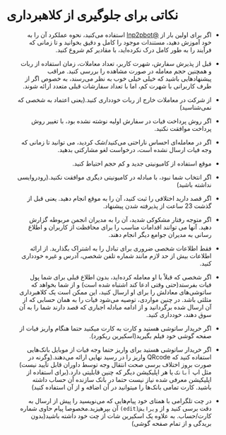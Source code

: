 # نکاتی برای جلوگیری از کلاهبرداری
<div dir="rtl">

- اگر برای اولین بار از [@lnp2pbot](https://t.me/lnp2pBot) استفاده می‌کنید، نحوه عملکرد آن را به خود آموزش دهید، مستندات موجود را کامل و دقیق بخوانید و تا زمانی که فرآیند را به طور کامل درک نکرده‌اید، با مقادیر کم شروع کنید.

- قبل از پذیرش سفارش، شهرت کاربر، تعداد معاملات، زمان استفاده از ربات و همچنین حجم معامله در صورت مشاهده را بررسی کنید. مراقب پیشنهادهایی باشید که خیلی خیلی خوب به نظر می‌رسند، به خصوص اگر از طرف کاربرانی با شهرت کم، اما با تعداد سفارشات قبلی متعدد ارائه شوند.

- از شرکت در معاملات خارج از ربات خودداری کنید.(یعنی اعتماد به شخصی که نمی‌شناسید)

- اگر روش پرداخت فیات در سفارش اولیه نوشته نشده بود، با تغییر روش پرداخت موافقت نکنید.

- اگر در معامله‌ای احساس ناراحتی می‌کنید/شک کردید، می توانید تا زمانی که وجه فیات ارسال نشده است، درخواست لغو مشارکتی بدهید.

- موقع استفاده از کامیونیتی جدید و کم حجم احتیاط کنید.

- اگر انتخاب شما نبود، با مبادله در کامیونیتی دیگری موافقت نکنید.(رودروایسی نداشته باشید)

- اگر قصد دارید اختلافی را ثبت کنید، آن را به موقع انجام دهید. یعنی قبل از گذشت 23 ساعت از پذیرفته شدن پیشنهاد.

- اگر متوجه رفتار مشکوکی شدید، آن را به مدیران انجمن مربوطه گزارش دهید. آنها می توانند اقدامات مناسب را برای محافظت از کاربران و اطلاع رسانی به مدیران جوامع دیگر انجام دهند.

- فقط اطلاعات شخصی ضروری برای تبادل را به اشتراک بگذارید. از ارائه اطلاعات بیش از حد لازم مانند شماره تلفن شخصی، آدرس و غیره خودداری کنید.

- اگر شخصی که قبلاً با او معامله کرده‌اید، بدون اطلاع قبلی برای شما پول فیات بفرستد(حتی وقتی ادعا کند اشتباه شده است) و از شما بخواهد که ساتوشی‌های معادلش را برای او ارسال کنید، این ممکن است یک کلاهبرداری مثلثی باشد. در چنین مواردی، توصیه می‌شود فیات را به همان حسابی که از آن ارسال شده برگردانید و از ادامه مبادله اجباری که قصد دارند شما را به آن سوق دهند، خودداری کنید.

- اگر خریدار ساتوشی هستید و کارت به کارت میکنید حتما هنگام واریز فیات از صفحه گوشی خود فیلم بگیرید(اسکیرین ریکورد).

- اگر خریدار ساتوشی هستید برای واریز حتما وجه فیات از موبایل بانک‌هایی استفاده کنید که QRcode واریز را در رسید نهایی ارائه می‌دهند.(وگرنه در صورت بروز اختلاف برسی صحت انتقال وجه توسط داوران قابل تآیید نیست) مثل اپ `آبانک` یا هر اپلیکیشن دیگر که چنین قابلیتی دارد.(برای استفاده از اپلیکیشن معرفی شده نیاز نیست حتما در بانک سازنده آن حساب داشته باشید. کارت تمامی بانک‌ها را میتوانید در آن اضافه و از آن استفاده کنید)

- در چت تلگرامی با همتای خود پیام‌هایی که می‌نویسید را پیش از ارسال به دقت برسی کنید و از `ویرایش(edit)` آن بپرهیزید.مخصوصا پیام حاوی شماره کارت/حساب. به علاوه یک اسکیرین شات از چت خود داشته باشید(بدون بریدگی و از تمام صفحه گوشی)

</div>
